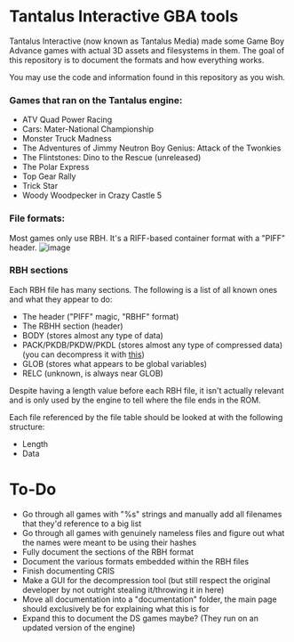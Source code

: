 # Tantalus Interactive GBA tools
Tantalus Interactive (now known as Tantalus Media) made some Game Boy Advance games with actual 3D assets and filesystems in them. The goal of this repository is to document the formats and how everything works.

You may use the code and information found in this repository as you wish.

### Games that ran on the Tantalus engine:
- ATV Quad Power Racing
- Cars: Mater-National Championship
- Monster Truck Madness
- The Adventures of Jimmy Neutron Boy Genius: Attack of the Twonkies
- The Flintstones: Dino to the Rescue (unreleased)
- The Polar Express
- Top Gear Rally
- Trick Star
- Woody Woodpecker in Crazy Castle 5

### File formats:
Most games only use RBH. It's a RIFF-based container format with a "PIFF" header.
![image](https://github.com/user-attachments/assets/f9c5aa2e-51f7-42c0-937b-dd3b1878d9ff)

### RBH sections
Each RBH file has many sections. The following is a list of all known ones and what they appear to do:
- The header ("PIFF" magic, "RBHF" format)
- The RBHH section (header)
- BODY (stores almost any type of data)
- PACK/PKDB/PKDW/PKDL (stores almost any type of compressed data) (you can decompress it with [this](https://github.com/leeao/RORPSPTOOL))
- GLOB (stores what appears to be global variables)
- RELC (unknown, is always near GLOB)

Despite having a length value before each RBH file, it isn't actually relevant and is only used by the engine to tell where the file ends in the ROM.

Each file referenced by the file table should be looked at with the following structure:

- Length
- Data

# To-Do
- Go through all games with "%s" strings and manually add all filenames that they'd reference to a big list
- Go through all games with genuinely nameless files and figure out what the names were meant to be using their hashes
- Fully document the sections of the RBH format
- Document the various formats embedded within the RBH files
- Finish documenting CRIS
- Make a GUI for the decompression tool (but still respect the original developer by not outright stealing it/throwing it in here)
- Move all documentation into a "documentation" folder, the main page should exclusively be for explaining what this is for
- Expand this to document the DS games maybe? (They run on an updated version of the engine)
